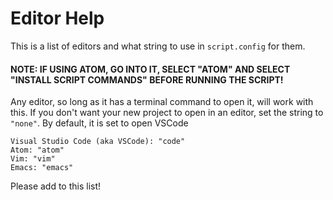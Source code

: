 # Editor Help
This is a list of editors and what string to use in `script.config` for them. 
#### NOTE: IF USING ATOM, GO INTO IT, SELECT "ATOM" AND SELECT "INSTALL SCRIPT COMMANDS" BEFORE RUNNING THE SCRIPT!
Any editor, so long as it has a terminal command to open it, will work with this. If you don't want your new project to open in an editor, set the string to `"none"`. By default, it is set to open VSCode
```
Visual Studio Code (aka VSCode): "code"
Atom: "atom"
Vim: "vim"
Emacs: "emacs"
```
Please add to this list!
